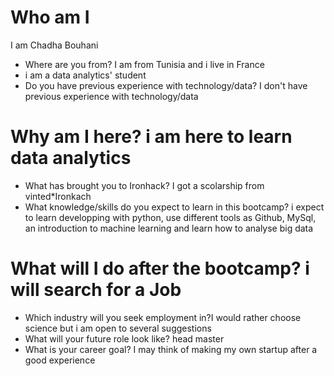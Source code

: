 # Who am I
I am Chadha Bouhani 
* Where are you from? I am from Tunisia  and i live in France
*  i am a data analytics' student
* Do you have previous experience with technology/data?  I don't have previous experience with technology/data

# Why am I here? i am here to learn data analytics

* What has brought you to Ironhack? I  got a scolarship from vinted*Ironkach
* What knowledge/skills do you expect to learn in this bootcamp? i expect to learn developping with python, use different tools as Github, MySql, an introduction to machine learning and learn how to analyse big data

# What will I do after the bootcamp? i will search for a Job

* Which industry will you seek employment in?I would rather choose science but i am open to several suggestions
* What will your future role look like?  head master
* What is your career goal? I may think of making my own startup after a good experience